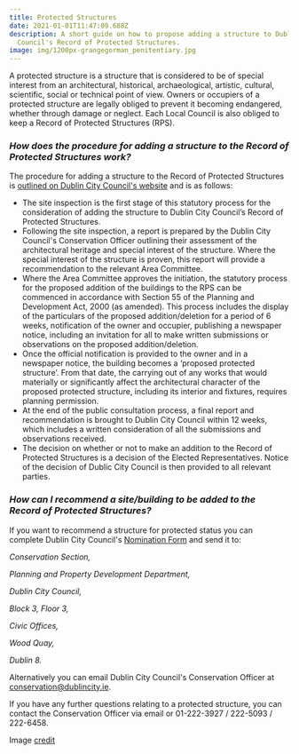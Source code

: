```yaml
---
title: Protected Structures
date: 2021-01-01T11:47:09.688Z
description: A short guide on how to propose adding a structure to Dublin City
  Council's Record of Protected Structures.
image: img/1200px-grangegorman_penitentiary.jpg
---
```

A protected structure is a structure that is considered to be of special interest from an architectural, historical, archaeological, artistic, cultural, scientific, social or technical point of view. Owners or occupiers of a protected structure are legally obliged to prevent it becoming endangered, whether through damage or neglect. Each Local Council is also obliged to keep a Record of Protected Structures (RPS).

### ***How does the procedure for adding a structure to the Record of Protected Structures work?***

The procedure for adding a structure to the Record of Protected Structures is [outlined on Dublin City Council's website](https://www.dublincity.ie/residential/planning/archaeology-conservation-heritage/record-protected-structures/adding-site-building-record-protected-structures) and is as follows:

* The site inspection is the first stage of this statutory process for the consideration of adding the structure to Dublin City Council’s Record of Protected Structures.
* Following the site inspection, a report is prepared by the Dublin City Council's Conservation Officer outlining their assessment of the architectural heritage and special interest of the structure. Where the special interest of the structure is proven, this report will provide a recommendation to the relevant Area Committee.
* Where the Area Committee approves the initiation, the statutory process for the proposed addition of the buildings to the RPS can be commenced in accordance with Section 55 of the Planning and Development Act, 2000 (as amended). This process includes the display of the particulars of the proposed addition/deletion for a period of 6 weeks, notification of the owner and occupier, publishing a newspaper notice, including an invitation for all to make written submissions or observations on the proposed addition/deletion.
* Once the official notification is provided to the owner and in a newspaper notice, the building becomes a ‘proposed protected structure’. From that date, the carrying out of any works that would materially or significantly affect the architectural character of the proposed protected structure, including its interior and fixtures, requires planning permission.
* At the end of the public consultation process, a final report and recommendation is brought to Dublin City Council within 12 weeks, which includes a written consideration of all the submissions and observations received.
* The decision on whether or not to make an addition to the Record of Protected Structures is a decision of the Elected Representatives. Notice of the decision of Dublic City Council is then provided to all relevant parties.



### ***How can I recommend a site/building to be added to the Record of Protected Structures?***

If you want to recommend a structure for protected status you can complete Dublin City Council's [Nomination Form](https://www.dublincity.ie/sites/default/files/2020-10/nomination-form-for-addition-deletion-amendment-of-structure-to-rps.doc) and send it to:

*Conservation Section,*

*Planning and Property Development Department,*

*Dublin City Council,*

*Block 3, Floor 3,*

*Civic Offices,*

*Wood Quay,*

*Dublin 8.*

Alternatively you can email Dublin City Council's Conservation Officer at [conservation@dublincity.ie](mailto:conservation@dublincity.ie).

If you have any further questions relating to a protected structure, you can contact the Conservation Officer via email or 01-222-3927 / 222-5093 / 222-6458. 

Image [credit](https://commons.wikimedia.org/wiki/File:Grangegorman_penitentiary.JPG)